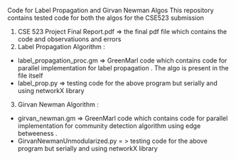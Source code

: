 Code for Label Propagation and Girvan Newman Algos
This repository contains tested code for both the algos for the CSE523 submission
1. CSE 523 Project Final Report.pdf   => the final pdf file which contains the code and observatiuons and errors
2. Label Propagation Algorithm : 
  - label_propagation_proc.gm   => GreenMarl code which contains code for parallel implementation for label propagation . The algo is   present in the file itself
  - label_prop.py   => testing code for the above program but serially and using networkX library
3. Girvan Newman Algorithm :
  - girvan_newman.gm   => GreenMarl code which contains code for parallel implementation for community detection algorithm using edge betweeness .
  - GirvanNewmanUnmodularized.py  = >  testing code for the above program but serially and using networkX library

